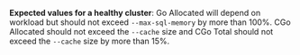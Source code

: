 **Expected values for a healthy cluster**: Go Allocated will depend on workload but should not exceed `--max-sql-memory` by more than 100%. CGo Allocated should not exceed the `--cache` size and CGo Total should not exceed the `--cache` size by more than 15%.